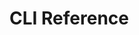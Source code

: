 # CLI Reference

<!--
### mkdocs-click
    :module: layerforge.cli
    :command: cli
    :prog_name: layerforge
-->
